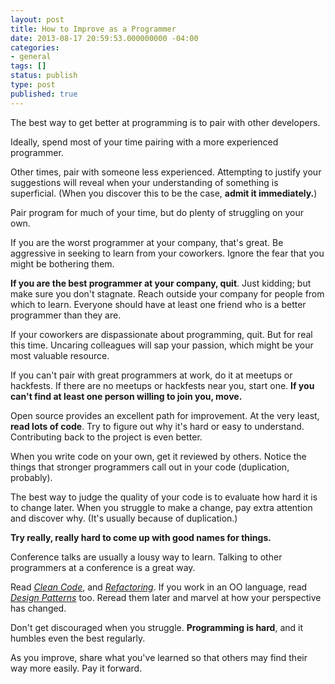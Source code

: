 ```yaml
---
layout: post
title: How to Improve as a Programmer
date: 2013-08-17 20:59:53.000000000 -04:00
categories:
- general
tags: []
status: publish
type: post
published: true
---
```


The best way to get better at programming is to pair with other developers.

Ideally, spend most of your time pairing with a more experienced programmer.

Other times, pair with someone less experienced. Attempting to justify your
suggestions will reveal when your understanding of something is superficial.
(When you discover this to be the case, <strong>admit it immediately.</strong>)

Pair program for much of your time, but do plenty of struggling on your own.

If you are the worst programmer at your company, that's great. Be aggressive in
seeking to learn from your coworkers. Ignore the fear that you might be
bothering them.

**If you are the best programmer at your company, quit**. Just kidding; but
make sure you don't stagnate. Reach outside your company for people from which
to learn. Everyone should have at least one friend who is a better programmer
than they are.

If your coworkers are dispassionate about programming, quit. But for real this
time. Uncaring colleagues will sap your passion, which might be your most
valuable resource.

If you can't pair with great programmers at work, do it at meetups or
hackfests. If there are no meetups or hackfests near you, start one. <strong>If
you can't find at least one person willing to join you, move.</strong>

Open source provides an excellent path for improvement. At the very least,
<strong>read lots of code</strong>. Try to figure out why it's hard or easy to
understand. Contributing back to the project is even better.

When you write code on your own, get it reviewed by others. Notice the things
that stronger programmers call out in your code (duplication, probably).

The best way to judge the quality of your code is to evaluate how hard it is to
change later. When you struggle to make a change, pay extra attention and
discover why. (It's usually because of duplication.)

**Try really, really hard to come up with good names for things.**

Conference talks are usually a lousy way to learn. Talking to other programmers
at a conference is a great way.

Read <a
  href="http://www.amazon.com/gp/product/0132350882/ref=as_li_qf_sp_asin_il_tl?ie=UTF8&camp=1789&creative=9325&creativeASIN=0132350882&linkCode=as2&tag=codeulate-20"><em>Clean
    Code</em></a>, and <a
  href="http://www.amazon.com/gp/product/0201485672/ref=as_li_qf_sp_asin_tl?ie=UTF8&camp=1789&creative=9325&creativeASIN=0201485672&linkCode=as2&tag=codeulate-20"><em>Refactoring</em></a>.
If you work in an OO language, read <em><a
  href="http://www.amazon.com/gp/product/0201633612/ref=as_li_qf_sp_asin_il_tl?ie=UTF8&camp=1789&creative=9325&creativeASIN=0201633612&linkCode=as2&tag=codeulate-20">Design
  Patterns</a></em> too. Reread them later and marvel at how your perspective
  has changed.

Don't get discouraged when you struggle. <strong>Programming is hard</strong>,
and it humbles even the best regularly.

As you improve, share what you've learned so that others may find their way
more easily. Pay it forward.
